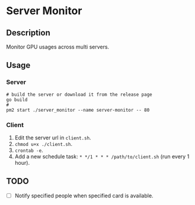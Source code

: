 # Server Monitor
## Description
Monitor GPU usages across multi servers.

## Usage
### Server
```shell script
# build the server or download it from the release page
go build
# 
pm2 start ./server_monitor --name server-monitor -- 80
```

### Client
1. Edit the server url in `client.sh`.
2. `chmod u+x ./client.sh`.
3. `crontab -e`.
4. Add a new schedule task: `* */1 * * * /path/to/client.sh` (run every 1 hour).

## TODO
- [ ] Notify specified people when specified card is available.